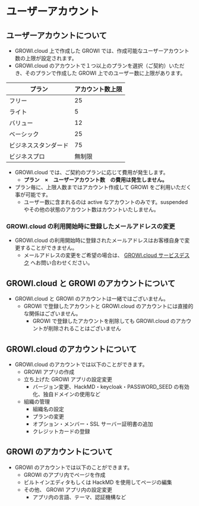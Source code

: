 # ユーザーアカウント
## ユーザーアカウントについて
- GROWI.cloud 上で作成した GROWI では、作成可能なユーザーアカウント数の上限が設定されます。  
- GROWI.cloud のアカウントで１つ以上のプランを選択（ご契約）いただき、そのプランで作成した GROWI 上でのユーザー数に上限があります。  

| プラン               | アカウント数上限 |
| -------------------- | ---------------- |
| フリー               | 25               |
| ライト               | 5                |
| バリュー             | 12               |
| ベーシック           | 25               |
| ビジネススタンダード | 75               |
| ビジネスプロ         | 無制限           |

- GROWI.cloud では、ご契約のプランに応じて費用が発生します。  
    - **プラン　×　ユーザーアカウント数　の費用は発生しません。**
- プラン毎に、上限人数まではアカウント作成して GROWI をご利用いただく事が可能です。
    - ユーザー数に含まれるのは active なアカウントのみです。suspended やその他の状態のアカウント数はカウントいたしません。

### GROWI.cloud の利用開始時に登録したメールアドレスの変更
- GROWI.cloud の利用開始時に登録されたメールアドレスはお客様自身で変更することができません。
    - メールアドレスの変更をご希望の場合は、 [GROWI.cloud サービスデスク](https://growicloud.atlassian.net/servicedesk/customer/portal/1) へお問い合わせください。

## GROWI.cloud と GROWI のアカウントについて
- GROWI.cloud と GROWI のアカウントは一緒ではございません。
    -  GROWI で登録したアカウントと GROWI.cloud のアカウントには直接的な関係はございません。
        -  GROWI で登録したアカウントを削除しても GROWI.cloud のアカウントが削除されることはございません

## GROWI.cloud のアカウントについて
- GROWI.cloud のアカウントでは以下のことができます。
    - GROWI アプリの作成
    - 立ち上げた GROWI アプリの設定変更
        - バージョン変更、HackMD・keycloak・PASSWORD_SEED の有効化、独自ドメインの使用など
    - 組織の管理
        - 組織名の設定
        - プランの変更
        - オプション・メンバー・SSL サーバー証明書の追加
        - クレジットカードの登録

## GROWI のアカウントについて
- GROWI のアカウントでは以下のことができます。
    - GROWI のアプリ内でページを作成
    - ビルトインエディタもしくは HackMD を使用してページの編集
    - その他、 GROWI アプリ内の設定変更
        - アプリ内の言語、テーマ、認証機構など